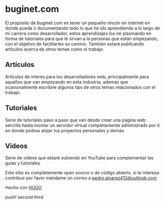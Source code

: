 # buginet.com

El propósito de buginet.com es tener un pequeño rincón en internet en donde pueda ir documentando todo lo que he ido aprendiendo a lo largo de mi carrera como desarrollador, estos aprendizajes los iré plasmando en forma de tutoriales para que le sirvan a la personas que están empezando, con el objetivo de facilitarles su camino.
También estaré publicando artículos acerca de otros temas como el trabajo.

## Artículos

Artículos de interés para los desarrolladores web, principalmente para aquellos que van empezando en esta industria, además que ocasionalmente escribire algunos tips de otros temas relacionados con el trabajo.

## Tutoriales

Serie de tutoriales paso a paso que van desde crear una página web sencilla hasta montar un servidor virtual completamente administrado por ti en donde podras alojar tus proyectos personales y demás.

## Videos

Serie de videos que estaré subiendo en YouTube para complementar las guías y tutoriales

Este sitio es completamente open source o de código abierto, si te interesa contribuir por favor mándame un correo a pedro.alvarez412@outlook.com

Hecho con [HUGO](https://gohugo.io/)

push!
second
third
